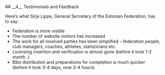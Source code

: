<div markdown="1" data-aos="fade-up">
## __4__ Testimonials and Feedback

Here’s what Sirje Lippe, General Secretary of the Estonian Federation, has to say:

* Federation is more visible
* The number of website visitors has increased
* The work for all involved parties has been simplified – federation people, club managers, coaches, athletes, statisticians etc.
* Licensing insertion and verification is almost gone (before it took 1-2 month..)
* Bibs distribution and preparations for completion is much quicker (before it took 3-4 days, now 3-4 hours)

</div>
